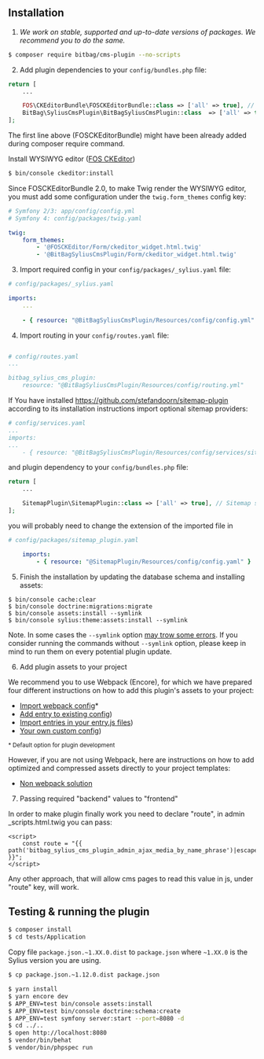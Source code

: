 ## Installation


1. *We work on stable, supported and up-to-date versions of packages. We recommend you to do the same.*

```bash
$ composer require bitbag/cms-plugin --no-scripts
```

2. Add plugin dependencies to your `config/bundles.php` file:

```php
return [
    ...

    FOS\CKEditorBundle\FOSCKEditorBundle::class => ['all' => true], // WYSIWYG editor
    BitBag\SyliusCmsPlugin\BitBagSyliusCmsPlugin::class  => ['all' => true],
];
```
The first line above (FOSCKEditorBundle) might have been already added during composer require command.

Install WYSIWYG editor ([FOS CKEditor](https://symfony.com/doc/master/bundles/FOSCKEditorBundle/usage/ckeditor.html))

```bash
$ bin/console ckeditor:install
```

Since FOSCKEditorBundle 2.0, to make Twig render the WYSIWYG editor, you must add some configuration under the `twig.form_themes` config key:

```yaml
# Symfony 2/3: app/config/config.yml
# Symfony 4: config/packages/twig.yaml

twig:
    form_themes:
        - '@FOSCKEditor/Form/ckeditor_widget.html.twig'
        - '@BitBagSyliusCmsPlugin/Form/ckeditor_widget.html.twig'
```

3. Import required config in your `config/packages/_sylius.yaml` file:
```yaml
# config/packages/_sylius.yaml

imports:
    ...
    
    - { resource: "@BitBagSyliusCmsPlugin/Resources/config/config.yml" }
```

4. Import routing in your `config/routes.yaml` file:

```yaml

# config/routes.yaml
...

bitbag_sylius_cms_plugin:
    resource: "@BitBagSyliusCmsPlugin/Resources/config/routing.yml"
```
If You have installed https://github.com/stefandoorn/sitemap-plugin according to its installation instructions
import optional sitemap providers:
```yaml
# config/services.yaml
...
imports:
...
    - { resource: "@BitBagSyliusCmsPlugin/Resources/config/services/sitemap_provider.yml" }
```

and plugin dependency to your `config/bundles.php` file:
```php
return [
    ...

    SitemapPlugin\SitemapPlugin::class => ['all' => true], // Sitemap support
];
```

you will probably need to change the extension of the imported file in 

```yaml
# config/packages/sitemap_plugin.yaml

    imports:
        - { resource: "@SitemapPlugin/Resources/config/config.yaml" }
```

5. Finish the installation by updating the database schema and installing assets:

```
$ bin/console cache:clear
$ bin/console doctrine:migrations:migrate
$ bin/console assets:install --symlink
$ bin/console sylius:theme:assets:install --symlink
```

Note. In some cases the `--symlink` option [may trow some errors](https://github.com/Sylius/SyliusThemeBundle/issues/91). If you consider running the commands without `--symlink` option, please keep in mind to run them on every potential plugin update.

6. Add plugin assets to your project

We recommend you to use Webpack (Encore), for which we have prepared four different instructions on how to add this plugin's assets to your project:

- [Import webpack config](./01.1-webpack-config.md)*
- [Add entry to existing config](./01.2-webpack-entry.md))
- [Import entries in your entry.js files](./01.3-import-entry.md))
- [Your own custom config](./01.4-custom-solution.md))

<small>* Default option for plugin development</small>


However, if you are not using Webpack, here are instructions on how to add optimized and compressed assets directly to your project templates:

- [Non webpack solution](./01.5-non-webpack.md)

7. Passing required "backend" values to "frontend"

In order to make plugin finally work you need to declare "route", in admin _scripts.html.twig you can pass:

```
<script>
    const route = "{{ path('bitbag_sylius_cms_plugin_admin_ajax_media_by_name_phrase')|escape('js') }}";
</script>
```

Any other approach, that will allow cms pages to read this value in js, under "route" key, will work. 

## Testing & running the plugin
```bash
$ composer install
$ cd tests/Application
```
Copy file `package.json.~1.XX.0.dist` to `package.json` where `~1.XX.0` is the Sylius version you are using.

```bash
$ cp package.json.~1.12.0.dist package.json
```

```bash
$ yarn install
$ yarn encore dev
$ APP_ENV=test bin/console assets:install
$ APP_ENV=test bin/console doctrine:schema:create
$ APP_ENV=test symfony server:start --port=8080 -d
$ cd ../..
$ open http://localhost:8080
$ vendor/bin/behat
$ vendor/bin/phpspec run
```
